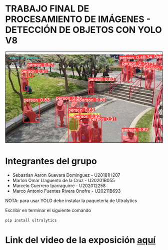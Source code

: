 # TRABAJO FINAL DE PROCESAMIENTO DE IMÁGENES - DETECCIÓN DE OBJETOS CON YOLO V8

![](https://github.com/BalkKobe/TF_Procesamiento/blob/main/Captura%20de%20pantalla%202023-11-21%20014932.png?raw=true)

# Integrantes del grupo
+ Sebastian Aaron Guevara Dominguez - U20181H207
+ Marlon Omar Llaguento de la Cruz - U20201B055
+ Marcelo Guerrero Iparraguirre - U202012258
+ Marco Antonio Fuentes Rivera Onofre - U20211B693

NOTA: para usar YOLO debe instalar la paquetería de Ultralytics

Escribir en terminar el siguiente comando

`pip install ultralytics`

# Link del video de la exposición [aquí](https://drive.google.com/file/d/1dHsfVyBhNoZtLFo_2F3XO8Bh_DtZ3ZAK/view?usp=sharing)
